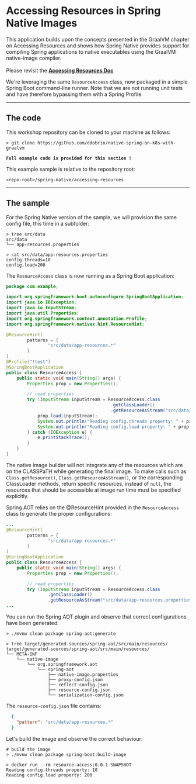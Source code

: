 # Accessing Resources in Spring Native Images

This application builds upon the concepts presented in the GraalVM chapter on Accessing Resources and shows how Spring Native provides support
for compiling Spring applications to native executables using the GraalVM native-image compiler.
<br><br>
Please revisit the **[Accessing Resources Doc](../../graalvm/accesing-resources/README.md)**

We're leveraging the same `ResourceAccess` class, now packaged in a simple Spring Boot command-line runner.
Note that we are not running unit tests and have therefore bypassing them with a Spring Profile.

----
## The code

This workshop repository can be cloned to your machine as follows:
```shell
> git clone https://github.com/ddobrin/native-spring-on-k8s-with-graalvm
```

**`Full example code is provided for this section !`**

This example sample is relative to the repository root:
```shell
<repo-root>/spring-native/accessing-resources
```
----

## The sample

For the Spring Native version of the sample, we will provision the same config file, this time in a subfolder:
```shell
> tree src/data
src/data
└── app-resources.properties

> cat src/data/app-resources.properties 
config.threads=10
config.load=200
```

The `ResourceAccess` class is now running as a Spring Boot application:
```java 
package com.example;

import org.springframework.boot.autoconfigure.SpringBootApplication;
import java.io.IOException;
import java.io.InputStream;
import java.util.Properties;
import org.springframework.context.annotation.Profile;
import org.springframework.nativex.hint.ResourceHint;

@ResourceHint(
        patterns = {
                "src/data/app-resources.*"
        }
)
@Profile("!test")
@SpringBootApplication
public class ResourceAccess {
    public static void main(String[] args) {
        Properties prop = new Properties();

        // read properties
        try (InputStream inputStream = ResourceAccess.class
                                        .getClassLoader()
                                        .getResourceAsStream("src/data/app-resources.properties")) {
            prop.load(inputStream);
            System.out.println("Reading config.threads property: " + prop.getProperty("config.threads"));
            System.out.println("Reading config.load property: " + prop.getProperty("config.load"));
        } catch (IOException e) {
            e.printStackTrace();
        }
    }
}
```

The native image builder will not integrate any of the resources which are on the CLASSPaTH while generating the final image.
To make calls such as `Class.getResource()`, `Class.getResourceAsStream()`, or the corresponding ClassLoader methods,
return specific resources, instead of `null`, the resources that should be accessible at image run time must be specified explicitly.

Spring AOT relies on the @ResourceHint provided in the `ResourceAccess` class to generate the proper configurations:
```java
...
@ResourceHint(
        patterns = {
                "src/data/app-resources.*"
        }
)
@SpringBootApplication
public class ResourceAccess {
    public static void main(String[] args) {
        Properties prop = new Properties();

        // read properties
        try (InputStream inputStream = ResourceAccess.class
                .getClassLoader()
                .getResourceAsStream("src/data/app-resources.properties")) {
...
```

You can run the Spring AOT plugin and observe that correct configurations have been generated:
```shell
> ./mvnw clean package spring-aot:generate

> tree target/generated-sources/spring-aot/src/main/resources/
target/generated-sources/spring-aot/src/main/resources/
└── META-INF
    └── native-image
        └── org.springframework.aot
            └── spring-aot
                ├── native-image.properties
                ├── proxy-config.json
                ├── reflect-config.json
                ├── resource-config.json
                └── serialization-config.json
```

The `resource-config.json` file contains:
```json
  {
    "pattern": "src/data/app-resources.*"
  }
```

Let's build the image and observe the correct behaviour:
```shell
# build the image
> ./mvnw clean package spring-boot:build-image

> docker run --rm resource-access:0.0.1-SNAPSHOT
Reading config.threads property: 10
Reading config.load property: 200
```